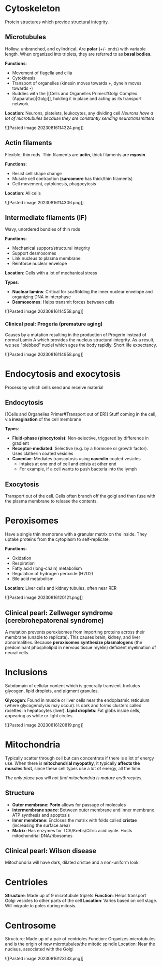 # Cytoskeleton
Protein structures which provide structural integrity.
## Microtubules
Hollow, unbranched, and cylindrical. Are **polar** (+/- ends) with variable length. When organized into triplets, they are referred to as **basal bodies**.

**Functions**:
- Movement of flagella and cilia
- Cytokinesis
- Transport of organelles (kinesin moves towards +, dynein moves towards -)
- Buddies with the [[Cells and Organelles Primer#Golgi Complex (Apparatus)|Golgi]], holding it in place and acting as its transport network

**Location**: Neurons, platelets, leukocytes, any dividing cell
*Neurons have a lot of microtubules because they are constantly sending neurotransmitters*

![[Pasted image 20230816114324.png]]
## Actin filaments
Flexible, thin rods. Thin filaments are **actin**, thick filaments are **myosin**.

**Functions**:
- Resist cell shape change
- Muscle cell contraction (**sarcomere** has thick/thin filaments)
- Cell movement, cytokinesis, phagocytosis

**Location**: All cells

![[Pasted image 20230816114306.png]]
## Intermediate filaments (IF)
Wavy, unordered bundles of thin rods

**Functions**:
- Mechanical support/structural integrity
- Support desmosomes
- Link nucleus to plasma membrane
- Reinforce nuclear envelope

**Location**: Cells with a lot of mechanical stress

**Types**:
- **Nuclear lamins**: Critical for scaffolding the inner nuclear envelope and organizing DNA in interphase
- **Desmosomes**: Helps transmit forces between cells

![[Pasted image 20230816114558.png]]

### Clinical peal: Progeria (premature aging)
Causes by a mutation resulting in the production of Progerin instead of normal Lamin A which provides the nucleus structural integrity. As a result, we see "blebbed" nuclei which ages the body rapidly. Short life expectancy.

![[Pasted image 20230816114958.png]]
# Endocytosis and exocytosis
Process by which cells send and receive material
## Endocytosis
[[Cells and Organelles Primer#Transport out of ER]]
Stuff coming in the cell, via **invagination** of the cell membrane

**Types**:
- **Fluid-phase (pinocytosis)**: Non-selective, triggered by difference in gradient
- **Receptor-mediated**: Selective (e.g. by a hormone or growth factor). Uses clatherin coated vesicles
- **Caveolae**: Mediates transcytosis using **caveolin** coated vesicles
	- Intakes at one end of cell and exists at other end
	- For example, if a cell wants to push bacteria into the lymph
## Exocytosis
Transport out of the cell. Cells often branch off the golgi and then fuse with the plasma membrane to release the contents.
# Peroxisomes
Have a single thin membrane with a granular matrix on the inside. They uptake proteins from the cytoplasm to self-replicate.

**Functions**:
- Oxidation
- Respiration
- Fatty acid (long-chain) metabolism
- Regulation of hydrogen peroxide (H2O2)
- Bile acid metabolism

**Location**: Liver cells and kidney tubules, often near RER

![[Pasted image 20230816120121.png]]
## Clinical pearl: Zellweger syndrome (cerebrohepatorenal syndrome)
A mutation prevents peroxisomes from importing proteins across their membrane (unable to replicate). This causes brain, kidney, and liver abnormalities. Because **peroxisomes synthesize plasmalogens** (the predominant phospholipid in nervous tissue myelin) deficient myelination of neural cells.
# Inclusions
Subdomain of cellular content which is generally transient. Includes glycogen, lipid droplets, and pigment granules.

**Glycogen**: Found in muscle or liver cells near the endoplasmic reticulum (where glycogenolysis may occur). Is dark and forms clusters called rosettes in hepatocytes (liver).
**Lipid droplets**: Fat globs inside cells, appearing as white or light circles.

![[Pasted image 20230816120819.png]]
# Mitochondria
Typically scatter through cell but can concentrate if there is a lot of energy use. When there is **mitochondrial myopathy**, it typically **affects the muscles first**, since these cell types use a lot of energy, all the time.

*The only place you will not find mitochondria is mature erythrocytes.*
## Structure
- **Outer membrane**: **Porin** allows for passage of molecules
- **Intermembrane space**: Between outer membrane and inner membrane. ATP synthesis and apoptosis
- **Inner membrane**: Encloses the matrix with folds called **cristae** (increasing the surface area)
- **Matrix**: Has enzymes for TCA/Krebs/Citric acid cycle. Hosts mitochondrial DNA/ribosomes
## Clinical pearl: Wilson disease
Mitochondria will have dark, dilated cristae and a non-uniform look
# Centrioles
**Structure**: Made up of 9 microtubule triplets
**Function**: Helps transport Golgi vesicles to other parts of the cell
**Location**: Varies based on cell stage. Will migrate to poles during mitosis.
# Centrosome
Structure: Made up of a pair of centrioles
Function: Organizes microtubules and is the origin of new microtubules/the mitotic spindle
Location: Near the nucleus, associated with the Golgi

![[Pasted image 20230816123133.png]]